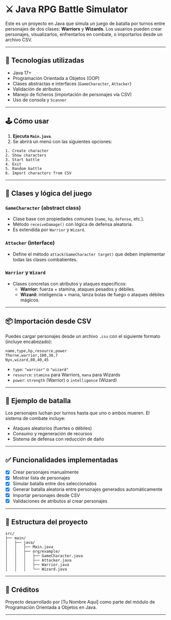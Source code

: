 # ⚔️ Java RPG Battle Simulator

Este es un proyecto en Java que simula un juego de batalla por turnos entre personajes de dos clases: **Warriors** y **Wizards**. Los usuarios pueden crear personajes, visualizarlos, enfrentarlos en combate, o importarlos desde un archivo CSV.

---

## 🧠 Tecnologías utilizadas

- Java 17+
- Programación Orientada a Objetos (OOP)
- Clases abstractas e interfaces (`GameCharacter`, `Attacker`)
- Validación de atributos
- Manejo de ficheros (importación de personajes vía CSV)
- Uso de consola y `Scanner`

---

## 🕹️ Cómo usar

1. **Ejecuta `Main.java`**.
2. Se abrirá un menú con las siguientes opciones:

```
1. Create character
2. Show characters
3. Start battle
4. Exit
5. Random battle
6. Import characters from CSV
```

---

## 👤 Clases y lógica del juego

### `GameCharacter` (abstract class)
- Clase base con propiedades comunes (`name`, `hp`, `defense`, etc.).
- Método `receiveDamage()` con lógica de defensa aleatoria.
- Es extendida por `Warrior` y `Wizard`.

### `Attacker` (interface)
- Define el método `attack(GameCharacter target)` que deben implementar todas las clases combatientes.

### `Warrior` y `Wizard`
- Clases concretas con atributos y ataques específicos:
  - **Warrior:** fuerza + stamina, ataques pesados y débiles.
  - **Wizard:** inteligencia + mana, lanza bolas de fuego o ataques débiles mágicos.

---

## 📦 Importación desde CSV

Puedes cargar personajes desde un archivo `.csv` con el siguiente formato (incluye encabezado):

```csv
name,type,hp,resource,power
Thorne,warrior,180,30,7
Nyx,wizard,80,40,45
```

- `type`: `"warrior"` o `"wizard"`
- `resource`: `stamina` para Warriors, `mana` para Wizards
- `power`: `strength` (Warrior) o `intelligence` (Wizard)

---

## 🧪 Ejemplo de batalla

Los personajes luchan por turnos hasta que uno o ambos mueren. El sistema de combate incluye:

- Ataques aleatorios (fuertes o débiles)
- Consumo y regeneración de recursos
- Sistema de defensa con reducción de daño

---

## ✅ Funcionalidades implementadas

- [x] Crear personajes manualmente
- [x] Mostrar lista de personajes
- [x] Simular batalla entre dos seleccionados
- [x] Generar batalla aleatoria entre personajes generados automáticamente
- [x] Importar personajes desde CSV
- [x] Validaciones de atributos al crear personajes

---

## 📁 Estructura del proyecto

```
src/
├── main/
│   ├── java/
│   │   ├── Main.java
│   │   ├── org/example/
│   │   │   ├── GameCharacter.java
│   │   │   ├── Attacker.java
│   │   │   ├── Warrior.java
│   │   │   └── Wizard.java
```

---

## 🚀 Créditos

Proyecto desarrollado por [Tu Nombre Aquí] como parte del módulo de Programación Orientada a Objetos en Java.

---
